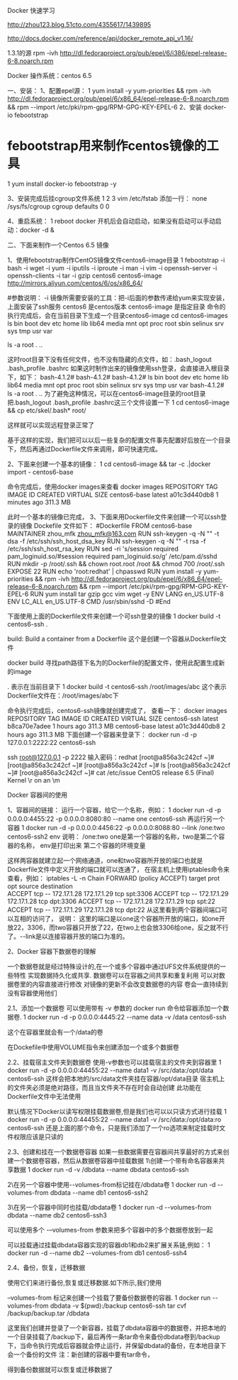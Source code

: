 Docker 快速学习

http://zhou123.blog.51cto.com/4355617/1439895

http://docs.docker.com/reference/api/docker_remote_api_v1.16/

1.3.1的源
rpm -ivh http://dl.fedoraproject.org/pub/epel/6/i386/epel-release-6-8.noarch.rpm

Docker
操作系统：centos 6.5

一、安装：
1、配置epel源：
1
yum install -y yum-priorities && rpm -ivh http://dl.fedoraproject.org/pub/epel/6/x86_64/epel-release-6-8.noarch.rpm && rpm --import /etc/pki/rpm-gpg/RPM-GPG-KEY-EPEL-6
2、安装 docker-io febootstrap
# febootstrap用来制作centos镜像的工具
1
yum install docker-io febootstrap -y

3、安装完成后挂cgroup文件系统
1
2
3
vim /etc/fstab
添加一行：
none            /sys/fs/cgroup      cgroup  defaults    0 0

4、重启系统：
1
reboot
docker 开机后会自动启动，如果没有启动可以手动启动：docker -d &

二、下面来制作一个Centos 6.5 镜像

1、使用febootstrap制作CentOS镜像文件centos6-image目录
1
febootstrap -i bash -i wget -i yum -i iputils -i iproute -i man -i vim -i openssh-server -i openssh-clients -i tar -i gzip centos6 centos6-image http://mirrors.aliyun.com/centos/6/os/x86_64/

#参数说明：
-i 镜像所需要安装的工具：把-i后面的参数传递给yum来实现安装，上面安装了ssh服务
centos6 是centos版本
centos6-image 是指定目录
命令的执行完成后，会在当前目录下生成一个目录centos6-image
cd centos6-images
ls 
bin  boot  dev  etc  home  lib  lib64  media  mnt  opt  proc  root  sbin  selinux  srv  sys  tmp  usr  var
 
ls -a root
. ..

这时root目录下没有任何文件，也不没有隐藏的点文件，如：.bash_logout  .bash_profile  .bashrc
如果这时制作出来的镜像使用ssh登录，会直接进入根目录下，如下：
bash-4.1.2#
bash-4.1.2#
bash-4.1.2# ls 
bin  boot  dev  etc  home  lib  lib64  media  mnt  opt  proc  root  sbin  selinux  srv  sys  tmp  usr  var
bash-4.1.2# ls -a root
. ..
为了避免这种情况，可以在centos6-image目录的root目录把.bash_logout  .bash_profile  .bashrc这三个文件设置一下
1
cd centos6-image && cp etc/skel/.bash* root/

这样就可以实现远程登录正常了

基于这样的实现，我们把可以以后一些复杂的配置文件事先配置好后放在一个目录下，然后再通过Dockerfile文件来调用，即可快速完成。

2、下面来创建一个基本的镜像：
1
cd centos6-image && tar -c .|docker import - centos6-base

命令完成后，使用docker images来查看
docker images
REPOSITORY            TAG                 IMAGE ID            CREATED             VIRTUAL SIZE
centos6-base          latest              a01c3d440db8        1 minutes ago        311.3 MB

此时一个基本的镜像已完成，
3、下面来用Dockerfile文件来创建一个可以ssh登录的镜像
Dockefile 文件如下：
#Dockerfile
FROM centos6-base
MAINTAINER zhou_mfk <zhou_mfk@163.com>
RUN ssh-keygen -q -N "" -t dsa -f /etc/ssh/ssh_host_dsa_key
RUN ssh-keygen -q -N "" -t rsa -f /etc/ssh/ssh_host_rsa_key
RUN sed -ri 's/session    required     pam_loginuid.so/#session    required     pam_loginuid.so/g' /etc/pam.d/sshd
RUN mkdir -p /root/.ssh && chown root.root /root && chmod 700 /root/.ssh
EXPOSE 22
RUN echo 'root:redhat' | chpasswd
RUN yum install -y yum-priorities && rpm -ivh http://dl.fedoraproject.org/pub/epel/6/x86_64/epel-release-6-8.noarch.rpm && rpm --import /etc/pki/rpm-gpg/RPM-GPG-KEY-EPEL-6
RUN yum install tar gzip gcc vim wget -y
ENV LANG en_US.UTF-8
ENV LC_ALL en_US.UTF-8
CMD /usr/sbin/sshd -D
#End

下面使用上面的Dockerfile文件来创建一个可ssh登录的镜像
1
docker build -t centos6-ssh .

build: Build a container from a Dockerfile 这个是创建一个容器从Dockerfile文件

docker build <path> 寻找path路径下名为的Dockerfile的配置文件，使用此配置生成新的image

. 表示在当前目录下
1
docker build -t centos6-ssh /root/images/abc
  这个表示Dockerfile文件在：/root/images/abc下

命令执行完成后，centos6-ssh镜像就创建完成了，
查看一下：
docker images
REPOSITORY            TAG                 IMAGE ID            CREATED             VIRTUAL SIZE
centos6-ssh           latest              b8ca70e7adee        1 hours ago        311.3 MB
centos6-base          latest              a01c3d440db8        2 hours ago        311.3 MB
下面创建一个容器来登录下：
docker run -d -p 127.0.0.1:2222:22 centos6-ssh
 
ssh root@127.0.0.1 -p 2222
输入密码：redhat
[root@a856a3c242cf ~]# 
[root@a856a3c242cf ~]# 
[root@a856a3c242cf ~]# ls
[root@a856a3c242cf ~]# 
[root@a856a3c242cf ~]# cat /etc/issue
CentOS release 6.5 (Final)
Kernel \r on an \m

Docker 容器间的使用

1、容器间的链接：
运行一个容器，给它一个名称，例如：
1
docker run -d -p 0.0.0.0:4455:22 -p 0.0.0.0:8080:80 --name one centos6-ssh
再运行另一个容器
1
docker run -d -p 0.0.0.0:4456:22 -p 0.0.0.0:8088:80 --link /one:two centos6-ssh2 env
说明：
/one:two 
one是第一个容器的名称，two是第二个容器的名称，
env是打印出来 第二个容器的环境变量

这样两容器就建立起一个网络通道，one和two容器所开放的端口也就是Dockerfile文件中定义开放的端口就可以连通了，
在宿主机上使用iptables命令来查看，例如：
iptables -L -n
Chain FORWARD (policy ACCEPT)
target     prot opt source               destination         
ACCEPT     tcp  --  172.17.1.28          172.17.1.29         tcp spt:3306 
ACCEPT     tcp  --  172.17.1.29          172.17.1.28         tcp dpt:3306 
ACCEPT     tcp  --  172.17.1.28          172.17.1.29         tcp spt:22 
ACCEPT     tcp  --  172.17.1.29          172.17.1.28         tcp dpt:22
从这里看到两个容器间端口可以互相的访问了，
说明：
这里的端口是以one这个容器所开放的端口，如one开放22，3306，而two容器只开放了22，在two上也会放3306给one，反之就不行了。--link是以连接容器开放的端口为准的。

2、Docker 容器下数据卷的理解

一个数据卷就是经过特殊设计的,在一个或多个容器中通过UFS文件系统提供的一些特性 
实现数据持久化或共享.
数据卷可以在容器之间共享和重复利用
可以对数据卷里的内容直接进行修改
对镜像的更新不会改变数据卷的内容
卷会一直持续到没有容器使用他们


2.1、添加一个数据卷
可以使用带有 -v 参数的 docker run 命令给容器添加一个数据卷.
1
docker run -d -p 0.0.0.0:4445:22 --name data -v /data centos6-ssh

这个在容器里就会有一个/data的卷

在Dockefile中使用VOLUME指令来创建添加一个或多个数据卷

2.2、挂载宿主文件夹到数据卷
使用-v参数也可以挂载宿主的文件夹到容器里
1
docker run -d -p 0.0.0.0:44455:22 --name data1 -v /src/data:/opt/data centos6-ssh
这样会把本地的/src/data文件夹挂在容器/opt/data目录
宿主机上的文件夹必须是绝对路径，而且当文件夹不存在时会自动创建
此功能在Dockerfile文件中无法使用

默认情况下Docker以读写权限挂载数据卷,但是我们也可以以只读方式进行挂载
1
docker run -d -p 0.0.0.0:44455:22 --name data1 -v /src/data:/opt/data:ro centos6-ssh
还是上面的那个命令，只是我们添加了一个ro选项来制定挂载时文件权限应该是只读的

2.3、创建和挂在一个数据卷容器
如果一些数据需要在容器间共享最好的方式来创建一个数据卷容器，然后从数据卷容器中挂载数据
1\创建一个带有命名容器来共享数据
1
docker run -d -v /dbdata --name dbdata centos6-ssh


2\在另一个容器中使用--volumes-from标记挂在/dbdata卷
1
docker run -d --volumes-from dbdata --name db1 centos6-ssh2

3\在另一个容器中同时也挂载/dbdata卷
1
docker run -d --volumes-from dbdata --name db2 centos6-ssh3


可以使用多个 -–volumes-from 参数来把多个容器中的多个数据卷放到一起

可以挂载通过挂载dbdata容器实现的容器db1和db2来扩展关系链,例如：
1
docker run -d --name db2 --volumes-from db1 centos6-ssh4


2.4、备份，恢复，迁移数据

使用它们来进行备份,恢复或迁移数据.如下所示,我们使用 

–volumes-from 标记来创建一个挂载了要备份数据卷的容器.
1
docker run --volumes-from dbdata -v $(pwd):/backup centos6-ssh tar cvf /backup/backup.tar /dbdata

这里我们创建并登录了一个新容器，挂载了dbdata容器中的数据卷，并把本地的一个目录挂载了/backup下，最后再传一条tar命令来备份dbdata卷到/backup下，当命令执行完成后容器就会停止运行，并保留dbdata的备份，在本地目录下会一个备份的文件
注：新创建的容器中要有tar命令，

得到备份数据就可以恢复或迁移数据了